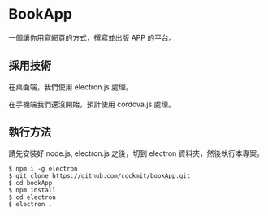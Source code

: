 # BookApp

一個讓你用寫網頁的方式，撰寫並出版 APP 的平台。

## 採用技術

在桌面端，我們使用 electron.js 處理。

在手機端我們還沒開始，預計使用 cordova.js 處理。

## 執行方法

請先安裝好 node.js, electron.js 之後，切到 electron 資料夾，然後執行本專案。

```
$ npm i -g electron
$ git clone https://github.com/ccckmit/bookApp.git
$ cd bookApp
$ npm install
$ cd electron
$ electron .
```
